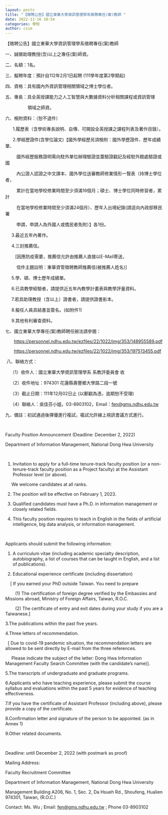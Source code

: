```yaml
---
layout: posts
title: "【徴聘公告】國立東華大學資訊管理學系徴聘專任(案)教師 "
date: 2022-11-16 10:54
categories: 學校
author: csim
---
```


【徴聘公告】國立東華大學資訊管理學系徴聘專任(案)教師

一、誠徵助理教授(含)以上之專任(案)師資。

二、名額：1名。

三、擬聘年度：預計自112年2月1日起聘 (111學年度第2學期起)

四、資格：具有國內外資訊管理相關領域之博士學位者。

五、專長：具全英授課能力之人工智慧與大數據資料分析相關課程或資訊管理

                  領域之師資。

六、檢附資料：（恕不退件）

      1.履歷表（含學術專長說明、自傳、可開設全英授課之課程列表及著作目錄）。

      2.學經歷證件(含學位論文)【國外學經歷另須檢附：國外學歷證件、歷年成績單、

         國外經歷服務證明需向駐外單位辦理驗證並蓋驗證戳記及經駐外館處驗證或國

         內公證人認證之中文譯本、國外學位送審教師修業情形一覽表（持博士學位者，

         累計在當地學校修業時間至少須滿16個月；碩士、博士學位同時修習者，累計

         在當地學校修業時間至少須滿24個月）、歷年入出境紀錄(請逕向內政部移民署

         申請，申請人為外國人或僑民者免附）】各1份。

     3.最近五年內著作。

     4.三封推薦信。

        [因應防疫需要，推薦信允許由推薦人直接以E-Mail寄送，

         信件主題註明：東華資管徵聘教師推薦信(被推薦人姓名)]

     5.學、碩、博士歷年成績單。

     6.已具教學經驗者，請提供近五年內教學計畫表與教學評量資料。

     7.若具助理教授（含以上）證書者，請提供證書影本。

     8.擬任人員具結書並簽名。(如附件1)

     9.其他有利審查資料。

七、國立東華大學專任(案)教師聘任辦法請參閱：

       https://personnel.ndhu.edu.tw/ezfiles/22/1022/img/353/148955589.pdf

       https://personnel.ndhu.edu.tw/ezfiles/22/1022/img/353/197513455.pdf

 八、聯絡方式：

    （1）收件人：國立東華大學資訊管理學系 系教評委員會 收

    （2）收件地址：974301 花蓮縣壽豐鄉大學路二段一號

    （3）截止日期：111年12月02日止 (以郵戳為憑，逾期恕不受理)

    （4）聯絡人：吳佳芬小姐，03-8903102，Email：fen@gms.ndhu.edu.tw

九、備註：初試通過後擇優進行複試，複試允許線上視訊會議方式進行。

 

Faculty Position Announcement (Deadline: December 2, 2022)

Department of Information Management, National Dong Hwa University

 

1. Invitation to apply for a full-time tenure-track faculty position (or a non-tenure-track faculty position as a Project faculty) at the Assistant Professor level (or above).

     We welcome candidates at all ranks.

2. The position will be effective on February 1, 2023.

3. Qualified candidates must have a Ph.D. in information management or closely related fields.

4. This faculty position requires to teach in English in the fields of artificial intelligence, big data analysis, or information management.

 

Applicants should submit the following information:

1. A curriculum vitae (including academic specialty description, autobiography, a list of courses that can be taught in English, and a list of publications).

2. Educational experience certificate (including dissertation)

    [ If you earned your PhD outside Taiwan. You need to prepare

        (1) The certification of foreign degree verified by the Embassies and Missions abroad, Ministry of Foreign Affairs, Taiwan, R.O.C.

        (2) The certificate of entry and exit dates during your study if you are a Taiwanese.]

3.The publications within the past five years.

4.Three letters of recommendation.

  [ Due to covid-19 pandemic situation, the recommendation letters are allowed to be sent directly by E-mail from the three references. 

     Please indicate the subject of the letter: Dong Hwa Information Management Faculty Search Committee (with the candidate’s name)]. 

5.The transcripts of undergraduate and graduate programs.

6.Applicants who have teaching experience, please submit the course syllabus and evaluations within the past 5 years for evidence of teaching effectiveness.

7.If you have the certificate of Assistant Professor (including above), please provide a copy of the certificate.

8.Confirmation letter and signature of the person to be appointed. (as in Annex 1)

9.Other related documents.

 

Deadline: until December 2, 2022 (with postmark as proof)

Mailing Address:

Faculty Recruitment Committee

Department of Information Management, National Dong Hwa University

Management Building A206, No. 1, Sec. 2, Da Hsueh Rd., Shoufeng, Hualien 974301, Taiwan, (R.O.C.)

Contact: Ms. Wu ; Email: fen@gms.ndhu.edu.tw ; Phone 03-8903102
